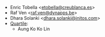 - Enric Tobella \<<etobella@creublanca.es>\>
- Raf Ven \<<raf.ven@dynapps.be>\>
- Dhara Solanki \<<dhara.solanki@initos.com>\>
- [Quartile](https://www.quartile.co):
  - Aung Ko Ko Lin
